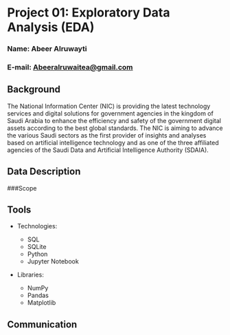 # Project 01: Exploratory Data Analysis (EDA)

### Name: Abeer Alruwayti
### E-mail: Abeeralruwaitea@gmail.com

## Background

The National Information Center (NIC) is providing the latest technology services and digital solutions for government agencies in the kingdom of Saudi Arabia to enhance the efficiency and safety of the government digital assets according to the best global standards. The NIC is aiming to advance the various Saudi sectors as the first provider of insights and analyses based on artificial intelligence technology and as one of the three affiliated agencies of the Saudi Data and Artificial Intelligence Authority (SDAIA).

## Data Description



  ###Scope
  

## Tools

* Technologies:
  * SQL 
  * SQLite
  * Python
  * Jupyter Notebook
  
* Libraries:
  * NumPy
  * Pandas
  * Matplotlib
  

## Communication
